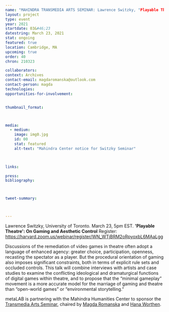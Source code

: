 ```yaml
---
name: "MAHINDRA TRANSMEDIA ARTS SEMINAR: Lawrence Switzky, "Playable Theatre: on Gaming and Aesthetic Control"
layout: project
type: event
year: 2021
startdate: 03&#46;23
datestring: March 23, 2021
stat: ongoing
featured: true
location: Cambridge, MA
upcoming: true
order: 40
chron: 210323

collaborators:
context: Archives
contact-email: magdaromanska@outlook.com
contact-person: magda
technologies:
opportunities-for-involvement:


thumbnail_format:



media:
  - medium:
    image: img0.jpg
    id: 00
    stat: featured
    alt-text: "Mahindra Center notice for Switzky Seminar"
  


links:

press:
bibliography:



tweet-summary: 



---
```


Lawrence Switzky, University of Toronto. March 23, 5pm EST.
**'Playable Theatre': On Gaming and Aesthetic Control**
Register:  https://harvard.zoom.us/webinar/register/WN_WTjBRM2oRpyoxbL6MAaLgg

Discussions of the remediation of video games in theatre often adopt a language of enhanced agency: greater choice, participation, openness, recasting the spectator as a player. But the procedural orientation of gaming also imposes significant constraints, both in terms of explicit rule sets and occluded controls. This talk will combine interviews with artists and case studies to examine the conflicting ideological and dramaturgical functions of digital games within theatre, and to propose that the “minimal gameplay” movement is a more accurate model for the marriage of gaming and theatre than “open-world games” or “environmental storytelling.”

metaLAB is partnering with the Mahindra Humanities Center to sponsor the [Transmedia Arts Seminar](https://mahindrahumanities.fas.harvard.edu/transmedia-arts), chaired by [Magda Romanska](https://mahindrahumanities.fas.harvard.edu/people/magda-romanska) and [Hana Worthen](https://mahindrahumanities.fas.harvard.edu/people/hana-worthen).
